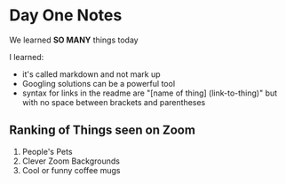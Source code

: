 # Day One Notes

We learned **SO MANY** things today

I learned:
* it's called markdown and not mark up
* Googling solutions can be a powerful tool
* syntax for links in the readme are "[name of thing] (link-to-thing)" but with no space between brackets and parentheses

## Ranking of Things seen on Zoom
1. People's Pets
1. Clever Zoom Backgrounds
1. Cool or funny coffee mugs

